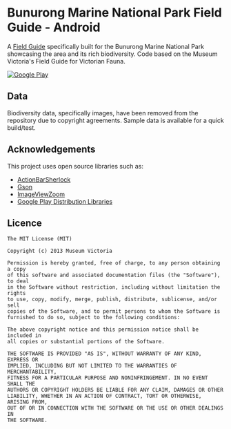 Bunurong Marine National Park Field Guide - Android
===========================================================

A [Field Guide](http://museumvictoria.com.au/discoverycentre/mv-bunurong-app/) specifically built for the Bunurong Marine National Park showcasing the area and its rich biodiversity. Code based on the Museum Victoria's Field Guide for Victorian Fauna. 

[![Google Play](http://developer.android.com/images/brand/en_generic_rgb_wo_45.png)](https://play.google.com/store/apps/details?id=au.com.museumvictoria.fieldguide.bunurong)


## Data

Biodiversity data, specifically images, have been removed from the repository due to copyright agreements. Sample data is available for a quick build/test. 

## Acknowledgements

This project uses open source libraries such as:
* [ActionBarSherlock](https://github.com/JakeWharton/ActionBarSherlock)
* [Gson](http://code.google.com/p/google-gson/)
* [ImageViewZoom](https://github.com/sephiroth74/ImageViewZoom)
* [Google Play Distribution Libraries](http://developer.android.com/google/play/dist.html)


## Licence 

	The MIT License (MIT)

	Copyright (c) 2013 Museum Victoria

	Permission is hereby granted, free of charge, to any person obtaining a copy
	of this software and associated documentation files (the "Software"), to deal
	in the Software without restriction, including without limitation the rights
	to use, copy, modify, merge, publish, distribute, sublicense, and/or sell
	copies of the Software, and to permit persons to whom the Software is
	furnished to do so, subject to the following conditions:

	The above copyright notice and this permission notice shall be included in
	all copies or substantial portions of the Software.

	THE SOFTWARE IS PROVIDED "AS IS", WITHOUT WARRANTY OF ANY KIND, EXPRESS OR
	IMPLIED, INCLUDING BUT NOT LIMITED TO THE WARRANTIES OF MERCHANTABILITY,
	FITNESS FOR A PARTICULAR PURPOSE AND NONINFRINGEMENT. IN NO EVENT SHALL THE
	AUTHORS OR COPYRIGHT HOLDERS BE LIABLE FOR ANY CLAIM, DAMAGES OR OTHER
	LIABILITY, WHETHER IN AN ACTION OF CONTRACT, TORT OR OTHERWISE, ARISING FROM,
	OUT OF OR IN CONNECTION WITH THE SOFTWARE OR THE USE OR OTHER DEALINGS IN
	THE SOFTWARE.


